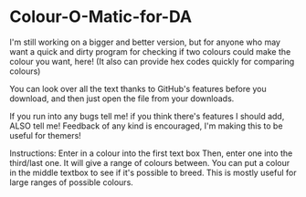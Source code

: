# Colour-O-Matic-for-DA


I'm still working on a bigger and better version, but for anyone who may want a quick and dirty program for checking if two colours could make the colour you want, here! (It also can provide hex codes quickly for comparing colours)

You can look over all the text thanks to GitHub's features before you download, and then just open the file from your downloads.

If you run into any bugs tell me! if you think there's features I should add, ALSO tell me! Feedback of any kind is encouraged, I'm making this to be useful for themers!


Instructions: 
Enter in a colour into the first text box
Then, enter one into the third/last one.
It will give a range of colours between.
You can put a colour in the middle textbox to see if it's possible to breed. This is mostly useful for large ranges of possible colours.
